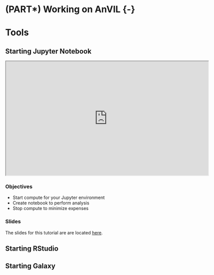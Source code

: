 # (PART\*) Working on AnVIL {-}

# Tools

## Starting Jupyter Notebook

<iframe src="https://drive.google.com/file/d/1ZhPYFy4zuAHhPhF6T4pUgSReBmPJM-wg/preview" width="640" height="360" allow="autoplay"></iframe>

### Objectives

- Start compute for your Jupyter environment
- Create notebook to perform analysis
- Stop compute to minimize expenses

### Slides

The slides for this tutorial are are located [here](https://docs.google.com/presentation/d/1GYUP874Qd7K3S0Ls6iWY_M4jywpRb53qw0f78OBCFwk).

## Starting RStudio

## Starting Galaxy
